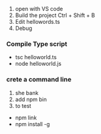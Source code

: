 
1. open with VS code
2. Build the project Ctrl + Shift + B
3. Edit hellowords.ts
4. Debug

### Compile Type script
* tsc helloworld.ts
* node helloworld.js

### crete a command line
1. she bank
2. add npm bin
3. to test
 * npm link
 * npm install -g
